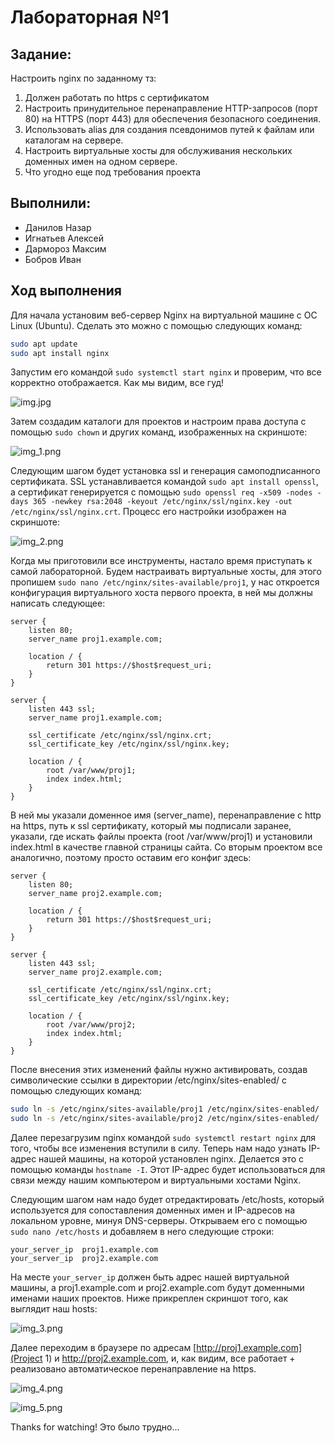 # Лабораторная №1

## Задание:
Настроить nginx по заданному тз:
1) Должен работать по https c сертификатом
2) Настроить принудительное перенаправление HTTP-запросов (порт 80) на HTTPS (порт 443) для обеспечения безопасного соединения.
3) Использовать alias для создания псевдонимов путей к файлам или каталогам на сервере.
4) Настроить виртуальные хосты для обслуживания нескольких доменных имен на одном сервере.
5) Что угодно еще под требования проекта
  
## Выполнили:
* Данилов Назар
* Игнатьев Алексей
* Дармороз Максим
* Бобров Иван

## Ход выполнения

Для начала установим веб-сервер Nginx на виртуальной машине с ОС Linux (Ubuntu). Сделать это можно с помощью следующих команд:

```bash
sudo apt update
sudo apt install nginx
```

Запустим его командой ```sudo systemctl start nginx``` и проверим, что все корректно отображается. Как мы видим, все гуд!

![img.jpg](img/img.jpg)

Затем создадим каталоги для проектов и настроим права доступа с помощью ```sudo chown``` и других команд, изображенных на скриншоте:

![img_1.png](img/img_1.png)

Следующим шагом будет установка ssl и генерация самоподписанного сертификата. SSL устанавливается командой ```sudo apt install openssl```, 
а сертификат генерируется с помощью ```sudo openssl req -x509 -nodes -days 365 -newkey rsa:2048 -keyout /etc/nginx/ssl/nginx.key -out /etc/nginx/ssl/nginx.crt```.
Процесс его настройки изображен на скриншоте:

![img_2.png](img/img_2.png)

Когда мы приготовили все инструменты, настало время приступать к самой лабораторной. Будем настраивать виртуальные хосты,
для этого пропишем ```sudo nano /etc/nginx/sites-available/proj1```, у нас откроется конфигурация виртуального хоста первого проекта,
в ней мы должны написать следующее:

```nginx
server {
    listen 80;
    server_name proj1.example.com;

    location / {
        return 301 https://$host$request_uri;
    }
}

server {
    listen 443 ssl;
    server_name proj1.example.com;

    ssl_certificate /etc/nginx/ssl/nginx.crt;
    ssl_certificate_key /etc/nginx/ssl/nginx.key;

    location / {
        root /var/www/proj1;
        index index.html;
    }
}
```

В ней мы указали доменное имя (server_name), перенаправление с http на https, путь к ssl сертификату, который мы подписали
заранее, указали, где искать файлы проекта (root /var/www/proj1) и установили index.html в качестве главной страницы сайта.
Со вторым проектом все аналогично, поэтому просто оставим его конфиг здесь:

```nginx
server {
    listen 80;
    server_name proj2.example.com;

    location / {
        return 301 https://$host$request_uri;
    }
}

server {
    listen 443 ssl;
    server_name proj2.example.com;

    ssl_certificate /etc/nginx/ssl/nginx.crt;
    ssl_certificate_key /etc/nginx/ssl/nginx.key;

    location / {
        root /var/www/proj2;
        index index.html;
    }
}
```

После внесения этих изменений файлы нужно активировать, создав символические ссылки в директории /etc/nginx/sites-enabled/
с помощью следующих команд:

```bash
sudo ln -s /etc/nginx/sites-available/proj1 /etc/nginx/sites-enabled/
sudo ln -s /etc/nginx/sites-available/proj2 /etc/nginx/sites-enabled/
```

Далее перезагрузим nginx командой ```sudo systemctl restart nginx``` для того, чтобы все изменения вступили в силу. Теперь
нам надо узнать IP-адрес нашей машины, на которой установлен nginx. Делается это с помощью команды ```hostname -I```. Этот
IP-адрес будет использоваться для связи между нашим компьютером и виртуальными хостами Nginx.

Следующим шагом нам надо будет отредактировать /etc/hosts, который используется для сопоставления доменных имен и IP-адресов
на локальном уровне, минуя DNS-серверы. Открываем его с помощью ```sudo nano /etc/hosts``` и добавляем в него следующие строки:

```
your_server_ip  proj1.example.com
your_server_ip  proj2.example.com
```

На месте ```your_server_ip``` должен быть адрес нашей виртуальной машины, а proj1.example.com и proj2.example.com будут 
доменными именами наших проектов. Ниже прикреплен скриншот того, как выглядит наш hosts:

![img_3.png](img/img_3.png)

Далее переходим в браузере по адресам [http://proj1.example.com](Project 1) и http://proj2.example.com, и, как видим, все работает +
реализовано автоматическое перенаправление на https.

![img_4.png](img/img_4.png)

![img_5.png](img/img_5.png)

Thanks for watching! Это было трудно...

